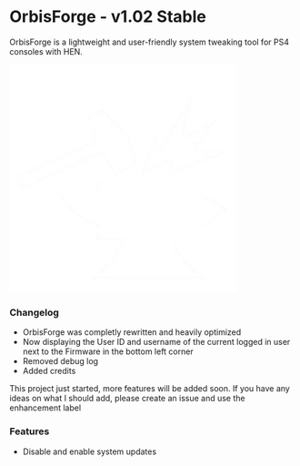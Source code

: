 # OrbisForge - v1.02 Stable

OrbisForge is a lightweight and user-friendly system tweaking tool for PS4 consoles with HEN.

<img src="https://github.com/PurpleLUM4/OrbisForge/blob/main/assets/images/anvil.png?raw=true">

### Changelog
 - OrbisForge was completly rewritten and heavily optimized
 - Now displaying the User ID and username of the current logged in user next to the Firmware in the bottom left corner
 - Removed debug log
 - Added credits

This project just started, more features will be added soon. If you have any ideas on what
I should add, please create an issue and use the enhancement label
### Features
- Disable and enable system updates
